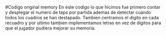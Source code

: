 #Codigo original memory
En este codigo lo que hicimos fue primero contar y desplegar el numero de taps por partida ademas de detectar cuando todos los cuadros se han destapado. Tambien centramos el digito en cada recuadro y por ultimo tambien implementamos letras en vez de digitos para que el jugador pudiera mejorar su memoria.
